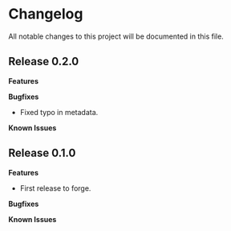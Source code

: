 # Changelog

All notable changes to this project will be documented in this file.

## Release 0.2.0

**Features**

**Bugfixes**

- Fixed typo in metadata. 

**Known Issues**

## Release 0.1.0

**Features**

- First release to forge.

**Bugfixes**

**Known Issues**
